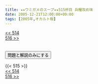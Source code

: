 ```yaml
---
title: ★★ウミガメのスープ★★515杯目 兵糧攻め味
date: 2005-12-21T12:00:00+09:00
tags: [2005年,オカルト板]
---
```

<div class="th_left"><a href="../514"><< 514</a></div>
<div class="th_right"><a href="../516">516 >></a></div>
<br><br>
<script src="../../js/cupsoup.js"></script>
<form>
<input type="button" value="問題と解説のみにする" onClick="toggleCupsoup()">
</form>
{{< 515 >}}
<div class="th_left"><a href="../514"><< 514</a></div>
<div class="th_right"><a href="../516">516 >></a></div>
